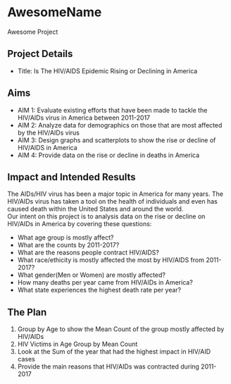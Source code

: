 # AwesomeName
Awesome Project


## Project Details

* Title: Is The HIV/AIDS Epidemic Rising or Declining in America

## Aims
- AIM 1: Evaluate existing efforts that have been made to tackle the HIV/AIDs virus in America between 2011-2017
- AIM 2: Analyze data for demographics on those that are most affected by the HIV/AIDs virus 
- AIM 3: Design graphs and scatterplots to show the rise or decline of HIV/AIDS in America
- AIM 4: Provide data on the rise or decline in deaths in America


## Impact and Intended Results
The AIDs/HIV virus has been a major topic in America for many years. The HIV/AIDs virus has taken a tool on the health of individuals and even has caused death within the United States and around the world.    
Our intent on this project is to analysis data on the rise or decline on HIV/AIDs in America by covering these questions:
- What age group is mostly affect? 
- What are the counts by 2011-2017?
- What are the reasons people contract HIV/AIDS? 
- What race/ethicity is mostly affected the most by HIV/AIDS from 2011-2017?
- What gender(Men or Women) are mostly affected? 
- How many deaths per year came from HIV/AIDs in America? 
- What state experiences the highest death rate per year? 


## The Plan
1. Group by Age to show the Mean Count of the group mostly affected by HIV/AIDs 
2. HIV Victims in Age Group by Mean Count
3. Look at the Sum of the year that had the highest impact in HIV/AID cases
4. Provide the main reasons that HIV/AIDs was contracted during 2011-2017


